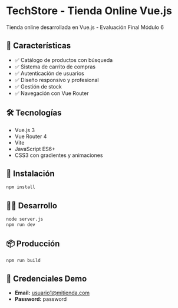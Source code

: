 # TechStore - Tienda Online Vue.js

Tienda online desarrollada en Vue.js - Evaluación Final Módulo 6

## 🚀 Características

- ✅ Catálogo de productos con búsqueda
- ✅ Sistema de carrito de compras
- ✅ Autenticación de usuarios
- ✅ Diseño responsivo y profesional
- ✅ Gestión de stock
- ✅ Navegación con Vue Router

## 🛠️ Tecnologías

- Vue.js 3
- Vue Router 4
- Vite
- JavaScript ES6+
- CSS3 con gradientes y animaciones

## 🔧 Instalación

```sh
npm install
```

## 🏃‍♂️ Desarrollo

```sh
node server.js
npm run dev
```

## 📦 Producción

```sh
npm run build
```

## 🔐 Credenciales Demo

- **Email:** usuario1@mitienda.com
- **Password:** password
